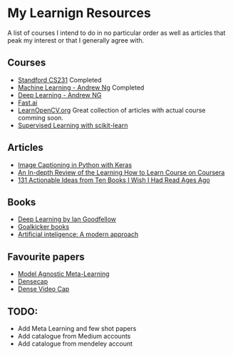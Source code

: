 # My Learnign Resources

A list of courses I intend to do in no particular order as well as articles that peak my interest or that I generally agree with.

## Courses

- [Standford CS231](http://cs231n.stanford.edu/) Completed
- [Machine Learning - Andrew Ng](https://www.coursera.org/learn/machine-learning?) Completed
- [Deep Learning - Andrew NG](https://www.coursera.org/specializations/deep-learning?)
- [Fast.ai](Fast.ai) 
- [LearnOpenCV.org](https://www.learnopencv.com/) Great collection of articles with actual course comming soon.
- [Supervised Learning with scikit-learn](https://www.datacamp.com/courses/supervised-learning-with-scikit-learn)

## Articles

- [Image Captioning in Python with Keras](https://medium.com/swlh/image-captioning-in-python-with-keras-870f976e0f18)
- [An In-depth Review of the Learning How to Learn Course on Coursera](https://towardsdatascience.com/the-ultimate-skill-learning-how-to-learn-9e2fabdc7f1e)
- [131 Actionable Ideas from Ten Books I Wish I Had Read Ages Ago](https://medium.com/the-mission/131-actionable-ideas-from-ten-books-i-wish-i-had-read-ages-ago-d751c17402de)

## Books
- [Deep Learning by Ian Goodfellow](http://www.deeplearningbook.org/)
- [Goalkicker books](https://books.goalkicker.com/)
- [Artificial inteligence: A modern approach](https://www.amazon.com/Artificial-Intelligence-Modern-Approach-3rd/dp/0136042597)


## Favourite papers

- [Model Agnostic Meta-Learning](https://arxiv.org/pdf/1703.03400v3.pdf)
- [Densecap](https://cs.stanford.edu/people/karpathy/densecap/)
- [Dense Video Cap](https://cs.stanford.edu/people/ranjaykrishna/densevid/)

## TODO:
- Add Meta Learning and few shot papers
- Add catalogue from Medium accounts
- Add catalogue from mendeley account 